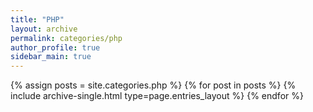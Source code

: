 ```yaml
---
title: "PHP"
layout: archive
permalink: categories/php
author_profile: true
sidebar_main: true
---
```



{% assign posts = site.categories.php %}
{% for post in posts %} {% include archive-single.html type=page.entries_layout %} {% endfor %}